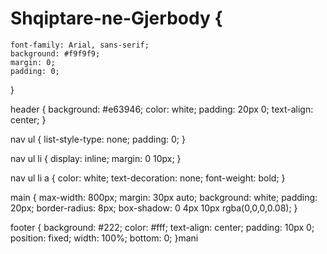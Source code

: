 # Shqiptare-ne-Gjerbody {
    font-family: Arial, sans-serif;
    background: #f9f9f9;
    margin: 0;
    padding: 0;
}

header {
    background: #e63946;
    color: white;
    padding: 20px 0;
    text-align: center;
}

nav ul {
    list-style-type: none;
    padding: 0;
}

nav ul li {
    display: inline;
    margin: 0 10px;
}

nav ul li a {
    color: white;
    text-decoration: none;
    font-weight: bold;
}

main {
    max-width: 800px;
    margin: 30px auto;
    background: white;
    padding: 20px;
    border-radius: 8px;
    box-shadow: 0 4px 10px rgba(0,0,0,0.08);
}

footer {
    background: #222;
    color: #fff;
    text-align: center;
    padding: 10px 0;
    position: fixed;
    width: 100%;
    bottom: 0;
}mani
